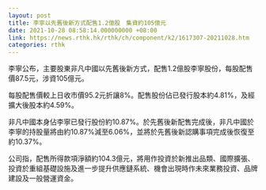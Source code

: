 ```yaml
---
layout: post
title: 李寧以先舊後新方式配售1.2億股　集資約105億元
date: 2021-10-28 08:58:14.000000000 +08:00
link: https://news.rthk.hk/rthk/ch/component/k2/1617307-20211028.htm
categories: rthk
---
```


李寧公布，主要股東非凡中國以先舊後新方式，配售1.2億股李寧股份，每股配售價87.5元，涉資105億元。

每股配售價較上日收市價95.2元折讓8%。配售股份佔已發行股本約4.81%，及經擴大後股本約4.59%。

非凡中國本身佔李寧已發行股份約10.87%。於先舊後新配售完成後，非凡中國於李寧的持股量將由約10.87%減至6.06%，並將於先舊後新認購事項完成後恢復至約10.37%。

公司指，配售所得款項淨額約104.3億元，將用作投資於新推出品類、國際擴張、投資於重組基礎設施及進一步提升供應鏈系統、機會出現時作未來業務投資、品牌建設及一般營運資金。
